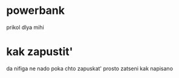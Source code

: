 # powerbank
prikol dlya mihi
# kak zapustit'
da nifiga ne nado poka chto zapuskat' prosto zatseni kak napisano
